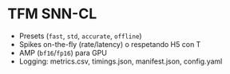 # TFM SNN-CL
- Presets (`fast`, `std`, `accurate`, `offline`)
- Spikes on-the-fly (rate/latency) o respetando H5 con T
- AMP (`bf16`/`fp16`) para GPU
- Logging: metrics.csv, timings.json, manifest.json, config.yaml
